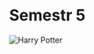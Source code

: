 # Semestr 5

![Harry Potter](https://user-images.githubusercontent.com/12998256/96034318-a357f800-0e61-11eb-81a1-3259ff7d531c.JPG)
